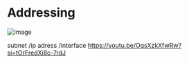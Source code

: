 # Addressing 
![image](https://github.com/brahmbeyond/Notes-App/assets/65112908/10593620-48b2-4f83-988c-6ea3e3c83e41)

subnet /ip adress /interface 
https://youtu.be/OqsXzkXfwRw?si=tOrFredXi8c-7rdJ
